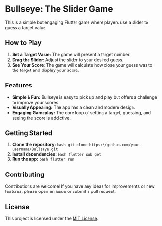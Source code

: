 
<h1>Bullseye: The Slider Game</h1> 
This is a simple but engaging Flutter game where players use a slider to guess a target value.  
<h2>How to Play</h2> 
<ol> 
<li><strong>Set a Target Value:</strong> The game will present a target number.</li> 
<li><strong>Drag the Slider:</strong> Adjust the slider to your desired guess.</li> 
<li><strong>See Your Score:</strong> The game will calculate how close your guess was to the target and display your score.</li> 
</ol> 
<h2>Features</h2> 
<ul> 
<li><strong>Simple &amp; Fun:</strong> Bullseye is easy to pick up and play but offers a challenge to improve your scores.</li> 
<li><strong>Visually Appealing:</strong> The app has a clean and modern design.</li> 
<li><strong>Engaging Gameplay:</strong> The core loop of setting a target, guessing, and seeing the score is addictive.</li> 
</ul> 
<h2>Getting Started</h2> 
<ol> 
<li><strong>Clone the repository:</strong> 
   <code>bash git clone https://github.com/your-username/Bullseye.git</code></li> 
<li><strong>Install dependencies:</strong> 
   <code>bash flutter pub get</code></li> 
<li><strong>Run the app:</strong> 
   <code>bash flutter run</code> 
</li> 
</ol> 
<h2>Contributing</h2> 
Contributions are welcome! If you have any ideas for improvements or new features, please open an issue or submit a pull request. 
<h2>License</h2> 
This project is licensed under the <a href="LICENSE">MIT License</a>.  
 
